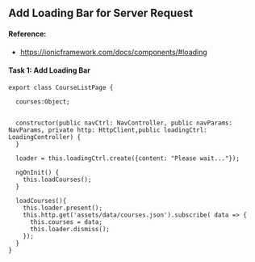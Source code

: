 ## Add Loading Bar for Server Request

#### Reference:
* https://ionicframework.com/docs/components/#loading

#### Task 1: Add Loading Bar
```
export class CourseListPage {

  courses:Object;
  

  constructor(public navCtrl: NavController, public navParams: NavParams, private http: HttpClient,public loadingCtrl: LoadingController) {
  }

  loader = this.loadingCtrl.create({content: "Please wait..."});

  ngOnInit() {    
    this.loadCourses();
  }

  loadCourses(){
    this.loader.present();
    this.http.get('assets/data/courses.json').subscribe( data => {
      this.courses = data;
      this.loader.dismiss();
    });
  }
}
```
